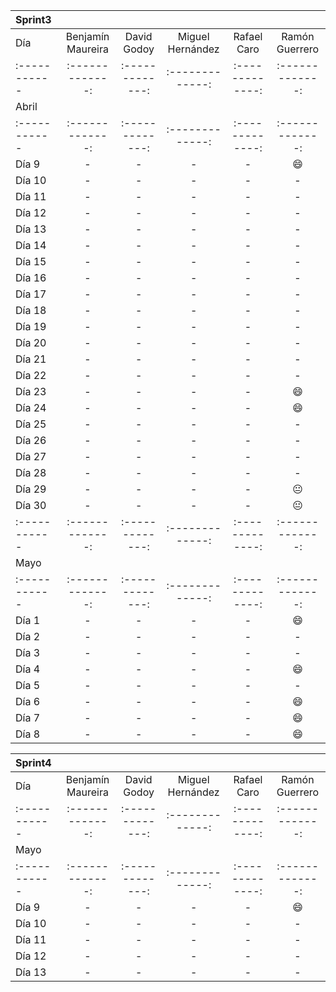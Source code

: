 
| Sprint3      | |    |  |   |  |
| :----------- | :-------------: | :-------------: | :-------------:  |:-------------:| :-------------:|
| Día          |Benjamín Maureira| David Godoy     | Miguel Hernández | Rafael Caro   | Ramón Guerrero |
| :----------- | :-------------: | :-------------: | :-------------:  |:-------------:| :-------------:|
| Abril        | |    |  |   |  |
| :----------- | :-------------: | :-------------: | :-------------:  |:-------------:| :-------------:|
| Día 9        | -               | -               | -                | -             | :smile:        |
| Día 10       | -               | -               | -                | -             | -              |
| Día 11       | -               | -               | -                | -             | -              |
| Día 12       | -               | -               | -                | -             | -              |
| Día 13       | -               | -               | -                | -             | -              |
| Día 14       | -               | -               | -                | -             | -              |
| Día 15       | -               | -               | -                | -             | -              |
| Día 16       | -               | -               | -                | -             | -              |
| Día 17       | -               | -               | -                | -             | -              |
| Día 18       | -               | -               | -                | -             | -              |
| Día 19       | -               | -               | -                | -             | -              |
| Día 20       | -               | -               | -                | -             | -              |
| Día 21       | -               | -               | -                | -             | -              |
| Día 22       | -               | -               | -                | -             | -              |
| Día 23       | -               | -               | -                | -             | :smile:        |
| Día 24       | -               | -               | -                | -             | :smile:        |
| Día 25       | -               | -               | -                | -             | -              |
| Día 26       | -               | -               | -                | -             | -              |
| Día 27       | -               | -               | -                | -             | -              |
| Día 28       | -               | -               | -                | -             | -              |
| Día 29       | -               | -               | -                | -             | :neutral_face: |
| Día 30       | -               | -               | -                | -             | :neutral_face: |
| :----------- | :-------------: | :-------------: | :-------------:  |:-------------:| :-------------:|
| Mayo         | |    |  |   |  |
| :----------- | :-------------: | :-------------: | :-------------:  |:-------------:| :-------------:|
| Día 1        | -               | -               | -                | -             | :smile:        |
| Día 2        | -               | -               | -                | -             | -              |
| Día 3        | -               | -               | -                | -             | -              |
| Día 4        | -               | -               | -                | -             | :smile:        |
| Día 5        | -               | -               | -                | -             | -              |
| Día 6        | -               | -               | -                | -             | :smile:        |
| Día 7        | -               | -               | -                | -             | :smile:        |
| Día 8        | -               | -               | -                | -             | :smile:        |



| Sprint4      | |    |  |   |  |
| :----------- | :-------------: | :-------------: | :-------------:  |:-------------:| :-------------:|
| Día          |Benjamín Maureira| David Godoy     | Miguel Hernández | Rafael Caro   | Ramón Guerrero |
| :----------- | :-------------: | :-------------: | :-------------:  |:-------------:| :-------------:|
| Mayo         | |    |  |   |  |
| :----------- | :-------------: | :-------------: | :-------------:  |:-------------:| :-------------:|
| Día 9        | -               | -               | -                | -             | :smile:        |
| Día 10       | -               | -               | -                | -             | -              |
| Día 11       | -               | -               | -                | -             | -              |
| Día 12       | -               | -               | -                | -             | -              |
| Día 13       | -               | -               | -                | -             | -              |


